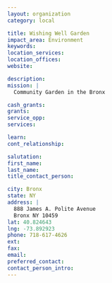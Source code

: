 ```yaml
---
layout: organization
category: local

title: Wishing Well Garden
impact_area: Environment
keywords: 
location_services: 
location_offices: 
website: 

description: 
mission: |
  Community Garden in the Bronx

cash_grants: 
grants: 
service_opp: 
services: 

learn: 
cont_relationship: 

salutation: 
first_name: 
last_name: 
title_contact_person: 

city: Bronx
state: NY
address: |
  888 James A. Polite Avenue    
  Bronx NY 10459
lat: 40.824643
lng: -73.892923
phone: 718-617-4626
ext: 
fax: 
email: 
preferred_contact: 
contact_person_intro: 
---
```

